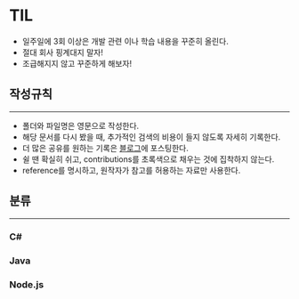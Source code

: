 # TIL

- 일주일에 3회 이상은 개발 관련 이나 학습 내용을 꾸준히 올린다.
- 절대 회사 핑계대지 말자!
- 조급해지지 않고 꾸준하게 해보자!

## 작성규칙

---

- 폴더와 파일명은 영문으로 작성한다.
- 해당 문서를 다시 봤을 때, 추가적인 검색의 비용이 들지 않도록 자세히 기록한다.
- 더 많은 공유를 원하는 기록은 [블로그](https://stack94.tistory.com/)에 포스팅한다.
- 쉴 땐 확실히 쉬고, contributions를 초록색으로 채우는 것에 집착하지 않는다.
- reference를 명시하고, 원작자가 참고를 허용하는 자료만 사용한다.

## 분류

---

### C#

### Java

### Node.js
